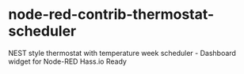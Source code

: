 # node-red-contrib-thermostat-scheduler
NEST style thermostat with temperature week scheduler - Dashboard widget for Node-RED Hass.io Ready
